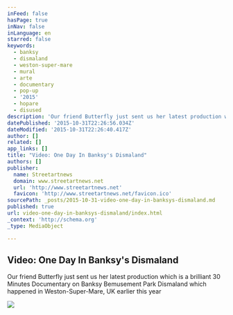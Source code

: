 ```yaml
---
inFeed: false
hasPage: true
inNav: false
inLanguage: en
starred: false
keywords:
  - banksy
  - dismaland
  - weston-super-mare
  - mural
  - arte
  - documentary
  - pop-up
  - '2015'
  - hopare
  - disused
description: 'Our friend Butterfly just sent us her latest production which is a brilliant 30 Minutes Documentary on Banksy Bemusement Park Dismaland which happened in Weston-Super-Mare, UK earlier this year'
datePublished: '2015-10-31T22:26:56.034Z'
dateModified: '2015-10-31T22:26:40.417Z'
author: []
related: []
app_links: []
title: "Video: One Day In Banksy's Dismaland"
authors: []
publisher:
  name: Streetartnews
  domain: www.streetartnews.net
  url: 'http://www.streetartnews.net'
  favicon: 'http://www.streetartnews.net/favicon.ico'
sourcePath: _posts/2015-10-31-video-one-day-in-banksys-dismaland.md
published: true
url: video-one-day-in-banksys-dismaland/index.html
_context: 'http://schema.org'
_type: MediaObject

---
```

<article style=""><h1>Video: One Day In Banksy's Dismaland</h1><p>Our friend Butterfly just sent us her latest production which is a brilliant 30 Minutes Documentary on Banksy Bemusement Park Dismaland which happened in Weston-Super-Mare, UK earlier this year</p><img src="http://3.bp.blogspot.com/-eB5kefZnm7k/UytlWqEF3xI/AAAAAAAAN0M/2YMVaP3EbeE/s1600/painters_streetartnews_netBanner.jpg" /></article>